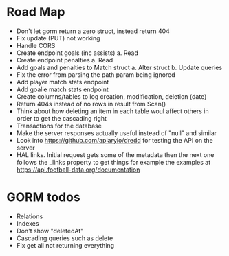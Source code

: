 # Road Map
* Don't let gorm return a zero struct, instead return 404
* Fix update (PUT) not working
* Handle CORS
* Create endpoint goals (inc assists)
    a. Read
* Create endpoint penalties
    a. Read
* Add goals and penalties to Match struct
    a. Alter struct
    b. Update queries
* Fix the error from parsing the path param being ignored
* Add player match stats endpoint
* Add goalie match stats endpoint
* Create columns/tables to log creation, modification, deletion (date)
* Return 404s instead of no rows in result from Scan()
* Think about how deleting an item in each table woul affect others in order to get the cascading right
* Transactions for the database
* Make the server responses actually useful instead of "null" and similar
* Look into https://github.com/apiaryio/dredd for testing the API on the server
* HAL links. Initial request gets some of the metadata then the next one follows the _links property to get things for example the examples at https://api.football-data.org/documentation



# GORM todos
* Relations
* Indexes
* Don't show "deletedAt"
* Cascading queries such as delete
* Fix get all not returning everything